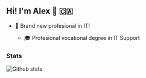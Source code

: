 ## Hi! I'm Alex 👋 :canada:

- :briefcase: Brand new profesional in IT!

  - :mortar_board: Profesional vocational degree in IT Support

### Stats
![Github stats](https://github-readme-stats.vercel.app/api?username=simplementalex)
